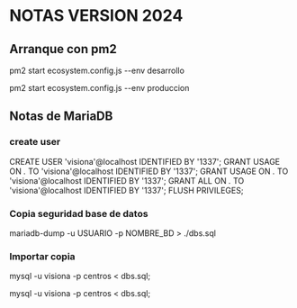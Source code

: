 # NOTAS VERSION 2024

## **Arranque con pm2**

pm2 start ecosystem.config.js --env desarrollo

pm2 start ecosystem.config.js --env produccion

## **Notas de MariaDB**

### create user

CREATE USER 'visiona'@localhost IDENTIFIED BY '1337';
GRANT USAGE ON *.* TO 'visiona'@localhost IDENTIFIED BY '1337';
GRANT USAGE ON *.* TO 'visiona'@localhost IDENTIFIED BY '1337';
GRANT ALL ON *.* TO 'visiona'@localhost IDENTIFIED BY '1337';
FLUSH PRIVILEGES;

### **Copia seguridad base de datos**

mariadb-dump -u USUARIO -p NOMBRE_BD > ./dbs.sql

### **Importar copia**

mysql -u visiona -p centros < dbs.sql;

mysql -u visiona -p centros < dbs.sql;
